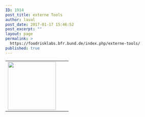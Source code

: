 ```yaml
---
ID: 1914
post_title: externe Tools
author: laval
post_date: 2017-01-17 15:46:52
post_excerpt: ""
layout: page
permalink: >
  https://foodrisklabs.bfr.bund.de/index.php/externe-tools/
published: true
---
```

<table>
<tbody>
<tr>
<td><a href="https://www.eclipse.org/stem/http://"><img src="https://foodrisklabs.bfr.bund.de/wp-content/uploads/2017/01/STEM_Logo-150x150.gif" alt="" width="150" height="150" class="alignnone size-thumbnail wp-image-1917" /></a></td>
<td></td>
<td></td>
</tr>
</tbody>
</table>